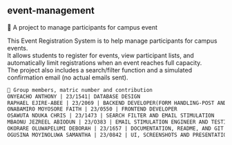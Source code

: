 ## event-management
🔗 A project to manage participants for campus event 
  
This Event Registration System is to help manage participants for campus events.  
It allows students to register for events, view participant lists, and automatically limit registrations when an event reaches full capacity.  
The project also includes a search/filter function and a simulated confirmation email (no actual emails sent).

```markdown
🔗 Group members, matric number and contribution
ONYEACHO ANTHONY | 23/1541| DATABASE DESIGN
RAPHAEL EJIRE-ABEE | 23/2069 | BACKEND DEVELOPER(FORM HANDLING-POST AND DATA DISPLAY-GET)
ONABAMIRO MOYOSORE FAITH | 23/0550 | FRONTEND DEVELOPER
OSAWUTA NDUKA CHRIS | 23/1473 | SEARCH FILTER AND EMAIL STIMULATION
MBAONU JEZREEL ABIODUN | 23/O383 | EMAIL STIMULATION ENGINEER AND TESTING
OKORARE OLUWAPELUMI DEBORAH | 23/1657 | DOCUMENTATION, README, AND GIT REPOSITORY
OGUSINA MOYINOLUWA SAMANTHA | 23/0842 | UI, SCREENSHOTS AND PRESENTATION
